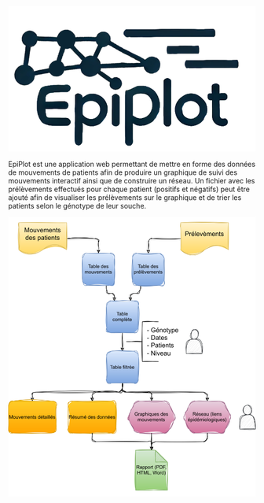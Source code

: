 ![Epiplot_logo](./www/Epiplot_logo.png)

EpiPlot est une application web permettant de mettre en forme des données de mouvements de patients afin de produire un graphique de suivi des mouvements interactif ainsi que de construire un réseau. Un fichier avec les prélèvements effectués pour chaque patient (positifs et négatifs) peut être ajouté afin de visualiser les prélèvements sur le graphique et de trier les patients selon le génotype de leur souche.

![Epiplot_worflow](./images/epiplot_flowchart.png)
